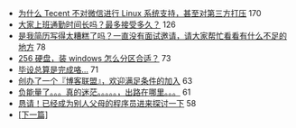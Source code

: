 - [为什么 Tecent 不对微信进行 Linux 系统支持，甚至对第三方打压](https://www.v2ex.com/t/545599) 170
- [大家上班通勤时间长吗？最多接受多久？](https://www.v2ex.com/t/545653) 126
- [是我简历写得太糟糕了吗？一直没有面试邀请，请大家帮忙看看有什么不足的地方](https://www.v2ex.com/t/545737) 78
- [256 硬盘，装 windows 怎么分区合适？](https://www.v2ex.com/t/545727) 73
- [毕设总算是完成咯...](https://www.v2ex.com/t/545642) 71
- [创办了一个『博客联盟』，欢迎满足条件的加入](https://www.v2ex.com/t/545721) 63
- [负能量了。。。真的迷茫。。。。。，出路在哪里。。。](https://www.v2ex.com/t/545598) 61
- [恳请！已经成为别人父母的程序员进来探讨一下](https://www.v2ex.com/t/545843) 58
-   [ [下一篇] ](https://github.com/able8/v2ex-hot-record/blob/master/2019-03-19.md)
